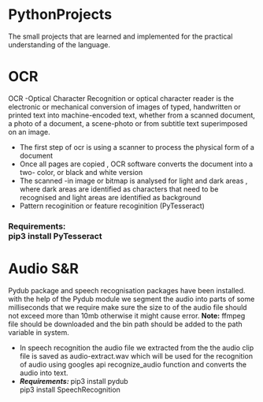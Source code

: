 # PythonProjects
The small projects that are learned and implemented for the practical understanding of the language.
<h1> OCR </h1>
<p>OCR -Optical Character Recognition or optical character reader
is the electronic or mechanical conversion of images of typed,
handwritten or printed text into machine-encoded text,
whether from a scanned document, a photo of a document, a scene-photo
or from subtitle text superimposed on an image.
<ul>
<li> The first step of ocr is using a scanner to process the physical form of
  a document </li>

<li>Once all pages are copied , OCR software converts the document into a
  two- color, or black and white version </li>


<li> The scanned -in image or bitmap is analysed for light and dark areas ,
where dark areas are identified as characters that need to be recognised
  and light areas are identified as background </li>
  <li>Pattern recoginition or feature recoginition (PyTesseract)
  </li>
  </ul>
</p>
<h3>Requirements:<br>
  pip3 install PyTesseract
  
</h3>
<h1>Audio S&R
</h1>
<p>Pydub package and speech recognisation packages have been installed.
<br>
  with the help of the Pydub module we segment the audio into parts of some milliseconds that we require make sure the size to of the audio file should not exceed more than 10mb otherwise it might cause error.
  <b> Note:</b> ffmpeg file should be downloaded and the bin path should be added to the  path variable in system.
<ul><li>In speech recognition the audio file we extracted from the the audio clip file is saved as audio-extract.wav which will be used for the recognition of audio using googles api recognize_audio function and converts the audio into text.</li>
  <li><b><i> Requirements:
    </i></b>
    pip3 install pydub <br>
    pip3 install SpeechRecognition
  </li></ul>
</p>
